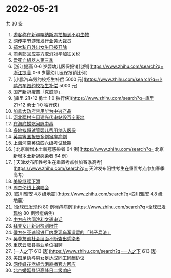 # 2022-05-21

共 30 条

<!-- BEGIN -->
<!-- 最后更新时间 Sat May 21 2022 12:19:33 GMT+0800 (China Standard Time) -->

1. [游客称在新疆喀纳斯湖拍摄到不明生物](https://www.zhihu.com/search?q=游客称在新疆喀纳斯湖拍摄到不明生物)
1. [网传字节游戏发行业务大裁员](https://www.zhihu.com/search?q=网传字节游戏发行业务大裁员)
1. [郑大私自外出女生已被开除](https://www.zhihu.com/search?q=郑大私自外出女生已被开除)
1. [商务部回应美方取消对华加征关税](https://www.zhihu.com/search?q=商务部回应美方取消对华加征关税)
1. [爱死亡机器人第三季](https://www.zhihu.com/search?q=爱死亡机器人第三季)
1. [浙江提高 0-6 岁婴幼儿医保报销比例](https://www.zhihu.com/search?q=浙江提高 0-6 岁婴幼儿医保报销比例)
1. [小鹏汽车毁约校招生补偿 5000 元](https://www.zhihu.com/search?q=小鹏汽车毁约校招生补偿 5000 元)
1. [国产新冠疫苗「克威莎」](https://www.zhihu.com/search?q=国产新冠疫苗「克威莎」)
1. [库里 21+12 勇士 1:0 独行侠](https://www.zhihu.com/search?q=库里 21+12 勇士 1:0 独行侠)
1. [加拿大政府禁用华为中兴产品](https://www.zhihu.com/search?q=加拿大政府禁用华为中兴产品)
1. [河北两村庄因建光伏电站毁百亩麦地](https://www.zhihu.com/search?q=河北两村庄因建光伏电站毁百亩麦地)
1. [在海底捞吃河豚中毒](https://www.zhihu.com/search?q=在海底捞吃河豚中毒)
1. [多地拟将试管婴儿费用纳入医保](https://www.zhihu.com/search?q=多地拟将试管婴儿费用纳入医保)
1. [英美等国报告多例猴痘病例](https://www.zhihu.com/search?q=英美等国报告多例猴痘病例)
1. [上海河南英语四六级考试延期](https://www.zhihu.com/search?q=上海河南英语四六级考试延期)
1. [ 北京新增本土新冠感染者 64 例](https://www.zhihu.com/search?q= 北京新增本土新冠感染者 64 例)
1. [ 天津发布阳性考生在重置考点参加春季高考](https://www.zhihu.com/search?q= 天津发布阳性考生在重置考点参加春季高考)
1. [美股继续下滑](https://www.zhihu.com/search?q=美股继续下滑)
1. [周杰伦线上演唱会](https://www.zhihu.com/search?q=周杰伦线上演唱会)
1. [四川雅安 4.8 级地震](https://www.zhihu.com/search?q=四川雅安 4.8 级地震)
1. [全球已发现约 80 例猴痘病例](https://www.zhihu.com/search?q=全球已发现约 80 例猴痘病例)
1. [中方应约同沙利文通电话](https://www.zhihu.com/search?q=中方应约同沙利文通电话)
1. [拜登女儿新冠检测阳性](https://www.zhihu.com/search?q=拜登女儿新冠检测阳性)
1. [俄方在亚速钢铁厂内发现乌军遗留的「孙子兵法」](https://www.zhihu.com/search?q=俄方在亚速钢铁厂内发现乌军遗留的「孙子兵法」)
1. [吴尊友谈社会层面不断查出感染者](https://www.zhihu.com/search?q=吴尊友谈社会层面不断查出感染者)
1. [重庆云阳县事业单位招聘](https://www.zhihu.com/search?q=重庆云阳县事业单位招聘)
1. [一人之下 613 话](https://www.zhihu.com/search?q=一人之下 613 话)
1. [美国足协与男女足达成同工同酬协议](https://www.zhihu.com/search?q=美国足协与男女足达成同工同酬协议)
1. [网传蜂花老板含泪直播官方回应](https://www.zhihu.com/search?q=网传蜂花老板含泪直播官方回应)
1. [北京婚姻登记高峰日二级响应](https://www.zhihu.com/search?q=北京婚姻登记高峰日二级响应)

<!-- END -->
